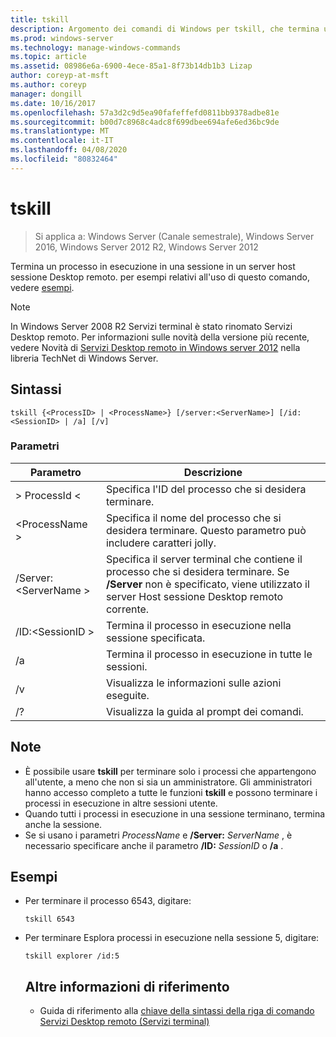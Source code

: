 ```yaml
---
title: tskill
description: Argomento dei comandi di Windows per tskill, che termina un processo in esecuzione in una sessione in un server host sessione Desktop remoto.
ms.prod: windows-server
ms.technology: manage-windows-commands
ms.topic: article
ms.assetid: 08986e6a-6900-4ece-85a1-8f73b14db1b3 Lizap
author: coreyp-at-msft
ms.author: coreyp
manager: dongill
ms.date: 10/16/2017
ms.openlocfilehash: 57a3d2c9d5ea90fafeffefd0811bb9378adbe81e
ms.sourcegitcommit: b00d7c8968c4adc8f699dbee694afe6ed36bc9de
ms.translationtype: MT
ms.contentlocale: it-IT
ms.lasthandoff: 04/08/2020
ms.locfileid: "80832464"
---
```

# <a name="tskill"></a>tskill

>Si applica a: Windows Server (Canale semestrale), Windows Server 2016, Windows Server 2012 R2, Windows Server 2012

Termina un processo in esecuzione in una sessione in un server host sessione Desktop remoto.
per esempi relativi all'uso di questo comando, vedere [esempi](#BKMK_examples).

> [!NOTE]
> In Windows Server 2008 R2 Servizi terminal è stato rinomato Servizi Desktop remoto. Per informazioni sulle novità della versione più recente, vedere Novità di [Servizi Desktop remoto in Windows server 2012](https://technet.microsoft.com/library/hh831527) nella libreria TechNet di Windows Server.

## <a name="syntax"></a>Sintassi
```
tskill {<ProcessID> | <ProcessName>} [/server:<ServerName>] [/id:<SessionID> | /a] [/v]
```

### <a name="parameters"></a>Parametri

|Parametro|Descrizione|
|-------|--------|
|> ProcessId \<|Specifica l'ID del processo che si desidera terminare.|
|\<ProcessName >|Specifica il nome del processo che si desidera terminare. Questo parametro può includere caratteri jolly.|
|/Server:\<ServerName >|Specifica il server terminal che contiene il processo che si desidera terminare. Se **/Server** non è specificato, viene utilizzato il server Host sessione Desktop remoto corrente.|
|/ID:\<SessionID >|Termina il processo in esecuzione nella sessione specificata.|
|/a|Termina il processo in esecuzione in tutte le sessioni.|
|/v|Visualizza le informazioni sulle azioni eseguite.|
|/?|Visualizza la guida al prompt dei comandi.|

## <a name="remarks"></a>Note
- È possibile usare **tskill** per terminare solo i processi che appartengono all'utente, a meno che non si sia un amministratore. Gli amministratori hanno accesso completo a tutte le funzioni **tskill** e possono terminare i processi in esecuzione in altre sessioni utente.
- Quando tutti i processi in esecuzione in una sessione terminano, termina anche la sessione.
- Se si usano i parametri *ProcessName* e **/Server:** <em>ServerName</em> , è necessario specificare anche il parametro **/ID:** <em>SessionID</em> o **/a** .

## <a name="examples"></a><a name=BKMK_examples></a>Esempi
- Per terminare il processo 6543, digitare:
  ```
  tskill 6543
  ```
- Per terminare Esplora processi in esecuzione nella sessione 5, digitare:
  ```
  tskill explorer /id:5
  ```
  ## <a name="additional-references"></a>Altre informazioni di riferimento
  - Guida di riferimento alla [chiave della sintassi della riga di comando](command-line-syntax-key.md)
  [Servizi Desktop remoto (Servizi terminal)](remote-desktop-services-terminal-services-command-reference.md)
